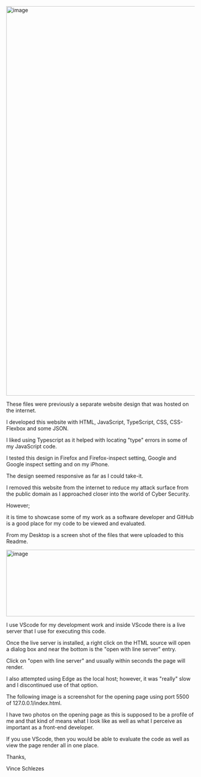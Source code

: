 <img width="1177" height="1041" alt="image" src="https://github.com/user-attachments/assets/2954203f-eba6-4424-b3ea-e193dfa8390c" />


These files were previously a separate website design that was hosted on the internet.

I developed this website with HTML, JavaScript, TypeScript, CSS, CSS-Flexbox and some JSON.

I liked using Typescript as it helped with locating "type" errors in some of my JavaScript code.

I tested this design in Firefox and Firefox-inspect setting, Google and Google inspect setting and on my iPhone. 

The design seemed responsive as far as I could take-it.

I removed this website from the internet to reduce my attack surface from the public domain as I approached closer into the world of Cyber Security.

However;

it is time to showcase some of my work as a software developer and GitHub is a good place for my code to be viewed and evaluated.

From my Desktop is a screen shot of the files that were uploaded to this Readme.

<img width="632" height="178" alt="image" src="https://github.com/user-attachments/assets/a71a7355-e7c2-4d35-be75-948b1c80ddf7" />

I use VScode for my development work and inside VScode there is a live server that I use for executing this code.

Once the live server is installed, a right click on the HTML source will open a dialog box and near the bottom is the "open with line server" entry.

Click on "open with line server" and usually within seconds the page will render.

I also attempted using Edge as the local host; however, it was "really" slow and I discontinued use of that option.

The following image is a screenshot for the opening page using port 5500 of 127.0.0.1/index.html.

I have two photos on the opening page as this is supposed to be a profile of me and that kind of means what I look like as well as what I perceive as important as a front-end developer.

If you use VScode, then you would be able to evaluate the code as well as view the page render all in one place.

Thanks,

Vince Schlezes
